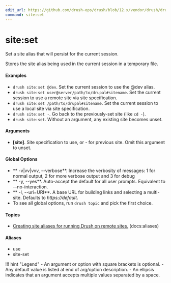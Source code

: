 ```yaml
---
edit_url: https://github.com/drush-ops/drush/blob/12.x/vendor/drush/drush/src/Commands/core/SiteCommands.php
command: site:set
---
```

# site:set

Set a site alias that will persist for the current session.

Stores the site alias being used in the current session in a temporary
file.

#### Examples

- <code>drush site:set @dev</code>. Set the current session to use the @dev alias.
- <code>drush site:set user@server/path/to/drupal#sitename</code>. Set the current session to use a remote site via site specification.
- <code>drush site:set /path/to/drupal#sitename</code>. Set the current session to use a local site via site specification.
- <code>drush site:set -</code>. Go back to the previously-set site (like `cd -`).
- <code>drush site:set</code>. Without an argument, any existing site becomes unset.

#### Arguments

- **[site]**. Site specification to use, or *-* for previous site. Omit this argument to unset.

#### Global Options

- ** -v|vv|vvv, --verbose**. Increase the verbosity of messages: 1 for normal output, 2 for more verbose output and 3 for debug
- ** -y, --yes**. Auto-accept the default for all user prompts. Equivalent to --no-interaction.
- ** -l, --uri=URI**. A base URL for building links and selecting a multi-site. Defaults to *https://default*.
- To see all global options, run <code>drush topic</code> and pick the first choice.

#### Topics

- [Creating site aliases for running Drush on remote sites.](../../vendor/drush/drush/docs/site-aliases.md) (docs:aliases)

#### Aliases

- use
- site-set

!!! hint "Legend"
    - An argument or option with square brackets is optional.
    - Any default value is listed at end of arg/option description.
    - An ellipsis indicates that an argument accepts multiple values separated by a space.